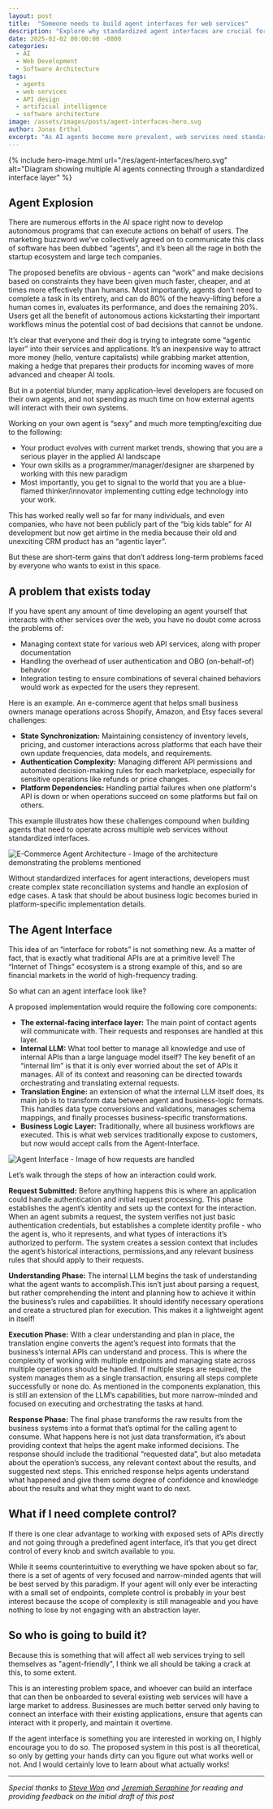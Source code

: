 ```yaml
---
layout: post
title:  "Someone needs to build agent interfaces for web services"
description: "Explore why standardized agent interfaces are crucial for the future of web services and how they can solve common challenges in building autonomous AI agents."
date: 2025-02-02 00:00:00 -0800
categories: 
  - AI
  - Web Development
  - Software Architecture
tags:
  - agents
  - web services
  - API design
  - artificial intelligence
  - software architecture
image: /assets/images/posts/agent-interfaces-hero.svg
author: Jonas Erthal
excerpt: "As AI agents become more prevalent, web services need standardized interfaces to handle agent interactions effectively. Learn about the challenges and a proposed solution for building agent-friendly web services."
---
```


{% include hero-image.html 
  url="/res/agent-interfaces/hero.svg"
  alt="Diagram showing multiple AI agents connecting through a standardized interface layer" %}

## Agent Explosion

There are numerous efforts in the AI space right now to develop autonomous programs that can execute actions on behalf of users. The marketing buzzword we’ve collectively agreed on to communicate this class of software has been dubbed “agents”, and it’s been all the rage in both the startup ecosystem and large tech companies.

The proposed benefits are obvious - agents can “work” and make decisions based on constraints they have been given much faster, cheaper, and at times more effectively than humans. Most importantly, agents don’t need to complete a task in its entirety, and can do 80% of the heavy-lifting before a human comes in, evaluates its performance, and does the remaining 20%. Users get all the benefit of autonomous actions kickstarting their important workflows minus the potential cost of bad decisions that cannot be undone. 

It’s clear that everyone and their dog is trying to integrate some “agentic layer” into their services and applications. It’s an inexpensive way to attract more money (hello, venture capitalists) while grabbing market attention, making a hedge that prepares their products for incoming waves of more advanced and cheaper AI tools.

But in a potential blunder, many application-level developers are focused on their own agents, and not spending as much time on how external agents will interact with their own systems.

Working on your own agent is “sexy” and much more tempting/exciting due to the following:
- Your product evolves with current market trends, showing that you are a serious player in the applied AI landscape
- Your own skills as a programmer/manager/designer are sharpened by working with this new paradigm 
- Most importantly, you get to signal to the world that you are a blue-flamed thinker/innovator implementing cutting edge technology into your work.

This has worked really well so far for many individuals, and even companies, who have not been publicly part of the “big kids table” for AI development but now get airtime in the media because their old and unexciting CRM product has an “agentic layer”.

But these are short-term gains that don’t address long-term problems faced by everyone who wants to exist in this space.

## A problem that exists today

If you have spent any amount of time developing an agent yourself that interacts with other services over the web, you have no doubt come across the problems of:
- Managing context state for various web API services, along with proper documentation
- Handling the overhead of user authentication and OBO (on-behalf-of) behavior
- Integration testing to ensure combinations of several chained behaviors would work as expected for the users they represent.

Here is an example. An e-commerce agent that helps small business owners manage operations across Shopify, Amazon, and Etsy faces several challenges:
- **State Synchronization:** Maintaining consistency of inventory levels, pricing, and customer interactions across platforms that each have their own update frequencies, data models, and requirements.
- **Authentication Complexity:** Managing different API permissions and automated decision-making rules for each marketplace, especially for sensitive operations like refunds or price changes.
- **Platform Dependencies:** Handling partial failures when one platform's API is down or when operations succeed on some platforms but fail on others.

This example illustrates how these challenges compound when building agents that need to operate across multiple web services without standardized interfaces.

![E-Commerce Agent Architecture - Image of the architecture demonstrating the problems mentioned](/res/agent-interfaces/mermaid-ecommerceagentarchitecture.svg)

Without standardized interfaces for agent interactions, developers must create complex state reconciliation systems and handle an explosion of edge cases. A task that should be about business logic becomes buried in platform-specific implementation details.

## The Agent Interface

This idea of an “interface for robots” is not something new. As a matter of fact, that is exactly what traditional APIs are at a primitive level! The “Internet of Things” ecosystem is a strong example of this, and so are financial markets in the world of high-frequency trading.

So what can an agent interface look like?

A proposed implementation would require the following core components:
- **The external-facing interface layer:** The main point of contact agents will communicate with. Their requests and responses are handled at this layer.
- **Internal LLM:** What tool better to manage all knowledge and use of internal APIs than a large language model itself? The key benefit of an “internal llm” is that it is only ever worried about the set of APIs it manages. All of its context and reasoning can be directed towards orchestrating and translating external requests.
- **Translation Engine:** an extension of what the internal LLM itself does, its main job is to transform data between agent and business-logic formats. This handles data type conversions and validations, manages schema mappings, and finally processes business-specific transformations.
- **Business Logic Layer:** Traditionally, where all business workflows are executed. This is what web services traditionally expose to customers, but now would accept calls from the Agent-Interface.

![Agent Interface - Image of how requests are handled](/res/agent-interfaces/mermaid-agentinterfacesequence.svg)

Let’s walk through the steps of how an interaction could work.

**Request Submitted:** Before anything happens this is where an application could handle authentication and initial request processing. This phase establishes the agent’s identity and sets up the context for the interaction. When an agent submits a request, the system verifies not just basic authentication credentials, but establishes a complete identity profile - who the agent is, who it represents, and what types of interactions it’s authorized to perform. The system creates a session context that includes the agent’s historical interactions, permissions,and any relevant business rules that should apply to their requests.

**Understanding Phase:** The internal LLM begins the task of understanding what the agent wants to accomplish.This isn’t just about parsing a request, but rather comprehending the intent and planning how to achieve it within the business’s rules and capabilities. It should identify necessary operations and create a structured plan for execution. This makes it a lightweight agent in itself!

**Execution Phase:** With a clear understanding and plan in place, the translation engine converts the agent’s request into formats that the business’s internal APIs can understand and process. This is where the complexity of working with multiple endpoints and managing state across multiple operations should be handled. If multiple steps are required, the system manages them as a single transaction, ensuring all steps complete successfully or none do. As mentioned in the components explanation, this is still an extension of the LLM’s capabilities, but more narrow-minded and focused on executing and orchestrating the tasks at hand. 

**Response Phase:** The final phase transforms the raw results from the business systems into a format that’s optimal for the calling agent to consume. What happens here is not just data transformation, it’s about providing context that helps the agent make informed decisions. The response should include the traditional “requested data”, but also metadata about the operation’s success, any relevant context about the results, and suggested next steps. This enriched response helps agents understand what happened and give them some degree of confidence and knowledge about the results and what they might want to do next.

## What if I need complete control?

If there is one clear advantage to working with exposed sets of APIs directly and not going through a predefined agent interface, it’s that you get direct control of every knob and switch available to you. 

While it seems counterintuitive to everything we have spoken about so far, there is a set of agents of very focused and narrow-minded agents that will be best served by this paradigm. If your agent will only ever be interacting with a small set of endpoints, complete control is probably in your best interest because the scope of complexity is still manageable and you have nothing to lose by not engaging with an abstraction layer.

## So who is going to build it?

Because this is something that will affect all web services trying to sell themselves as "agent-friendly", I think we all should be taking a crack at this, to some extent.

This is an interesting problem space, and whoever can build an interface that can then be onboarded to several existing web services will have a large market to address. Businesses are much better served only having to connect an interface with their existing applications, ensure that agents can interact with it properly, and maintain it overtime.

If the agent interface is something you are interested in working on, I highly encourage you to do so. The proposed system in this post is all theoretical, so only by getting your hands dirty can you figure out what works well or not. And I would certainly love to learn about what actually works!

***

*Special thanks to [Steve Won](https://www.linkedin.com/in/sjstevewon/) and [Jeremiah Seraphine](https://www.linkedin.com/in/jseraphine/) for reading and providing feedback on the initial draft of this post*